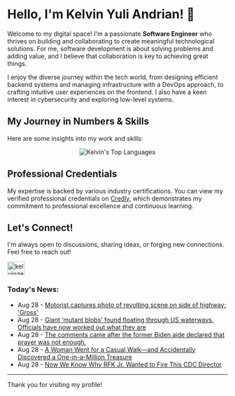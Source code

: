 # Hello, I'm Kelvin Yuli Andrian! 👋

Welcome to my digital space! I'm a passionate **Software Engineer** who thrives on building and collaborating to create meaningful technological solutions. For me, software development is about solving problems and adding value, and I believe that collaboration is key to achieving great things.

I enjoy the diverse journey within the tech world, from designing efficient backend systems and managing infrastructure with a DevOps approach, to crafting intuitive user experiences on the frontend. I also have a keen interest in cybersecurity and exploring low-level systems.

## My Journey in Numbers & Skills

Here are some insights into my work and skills:

<p align="center">
  <img src="https://github-readme-stats.vercel.app/api/top-langs/?username=kelvinzer0&layout=compact&theme=radical" alt="Kelvin's Top Languages" />
</p>

## Professional Credentials

My expertise is backed by various industry certifications. You can view my verified professional credentials on [Credly](https://www.credly.com/users/kelvin-yuli-andrian/badges), which demonstrates my commitment to professional excellence and continuous learning.

## Let's Connect!

I'm always open to discussions, sharing ideas, or forging new connections. Feel free to reach out!

<p align="left">
    <a href="https://linkedin.com/in/kelvinzero" target="blank"><img align="center" src="https://cdn.jsdelivr.net/npm/simple-icons@3.0.1/icons/linkedin.svg" alt="kelvinzero" height="30" width="40" /></a>
</p>

### Today's News:

<!-- feed start -->
- Aug 28 - [Motorist captures photo of revolting scene on side of highway: 'Gross'](https://www.yahoo.com/news/articles/motorist-captures-photo-revolting-scene-211500941.html)
- Aug 28 - [Giant ‘mutant blobs’ found floating through US waterways. Officials have now worked out what they are](https://www.yahoo.com/news/articles/giant-mutant-blobs-found-floating-204435737.html)
- Aug 28 - [The comments came after the former Biden aide declared that prayer was not enough.](https://www.yahoo.com/news/videos/comments-came-former-biden-aide-194421579.html)
- Aug 28 - [A Woman Went for a Casual Walk—and Accidentally Discovered a One-in-a-Million Treasure](https://www.yahoo.com/news/articles/woman-went-casual-walk-accidentally-185700972.html)
- Aug 28 - [Now We Know Why RFK Jr. Wanted to Fire This CDC Director](https://www.yahoo.com/news/articles/now-know-why-rfk-jr-184212893.html)
<!-- feed end -->

---

Thank you for visiting my profile!
